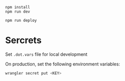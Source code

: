 ```
npm install
npm run dev
```

```
npm run deploy
```

# Sercrets

Set `.dot.vars` file for local development

On production, set the following environment variables:

```bash
wrangler secret put <KEY>
```
